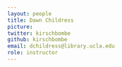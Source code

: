 ```yaml
---
layout: people
title: Dawn Childress
picture: 
twitter: kirschbombe
github: kirschbombe
email: dchildress@library.ucla.edu
role: instructor
---
```

